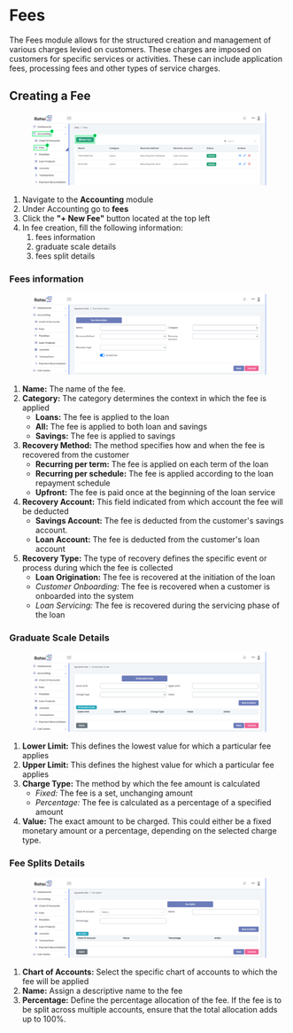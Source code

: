 # Fees

The Fees module allows for the structured creation and management of various charges levied on customers. These charges are imposed on customers for specific services or activities. These can include application fees, processing fees and other types of service charges.

## Creating a Fee

<figure><img src="../.gitbook/assets/fee first step.png" alt=""><figcaption></figcaption></figure>

1. Navigate to the **Accounting** module
2. Under Accounting go to **fees**
3. Click the **"+ New Fee"** button located at the top left
4. In fee creation, fill the following information:
   1. fees information
   2. graduate scale details
   3. fees split details

### Fees information

<figure><img src="../.gitbook/assets/fee information.png" alt=""><figcaption></figcaption></figure>

1. **Name:** The name of the fee.
2. **Category:** The category determines the context in which the fee is applied
   * **Loans:** The fee is applied to the loan
   * **All:** The fee is applied to both loan and savings
   * **Savings:** The fee is applied to savings
3. **Recovery Method:** The method specifies how and when the fee is recovered from the customer
   * **Recurring per term:** The fee is applied on each term of the loan
   * **Recurring per schedule:** The fee is applied according to the loan repayment schedule
   * **Upfront:** The fee is paid once at the beginning of the loan service&#x20;
4. **Recovery Account:** This field indicated from which account the fee will be deducted
   * **Savings Account:** The fee is deducted from the customer's savings account.
   * **Loan Account:** The fee is deducted from the customer's loan account
5. **Recovery Type:** The type of recovery defines the specific event or process during which the fee is collected
   * **Loan Origination:** The fee is recovered at the initiation of the loan
   * _Customer Onboarding:_ The fee is recovered when a customer is onboarded into the system
   * _Loan Servicing:_ The fee is recovered during the servicing phase of the loan

### Graduate Scale Details

<figure><img src="../.gitbook/assets/fee graduate scale details.png" alt=""><figcaption></figcaption></figure>

1. **Lower Limit:** This defines the lowest value for which a particular fee applies
2. **Upper Limit:**  This defines the highest value for which a particular fee applies
3. **Charge Type:** The method by which the fee amount is calculated
   * _Fixed:_ The fee is a set, unchanging amount
   * _Percentage:_ The fee is calculated as a percentage of a specified amount
4. **Value:** The exact amount to be charged. This could either be a fixed monetary amount or a percentage, depending on the selected charge type.

### Fee Splits Details

<figure><img src="../.gitbook/assets/fee splits details.png" alt=""><figcaption></figcaption></figure>

1. **Chart of Accounts:** Select the specific chart of accounts to which the fee will be applied
2. **Name:** Assign a descriptive name to the fee
3. **Percentage:** Define the percentage allocation of the fee. If the fee is to be split across multiple accounts, ensure that the total allocation adds up to 100%.

